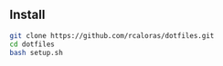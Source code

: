 ## Install

```bash
git clone https://github.com/rcaloras/dotfiles.git
cd dotfiles
bash setup.sh
```
